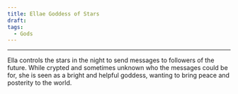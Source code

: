 ```yaml
---
title: Ellae Goddess of Stars
draft: 
tags:
  - Gods
---
```


___

Ella controls the stars in the night to send messages to followers of the future. While crypted and sometimes unknown who the messages could be for, she is seen as a bright and helpful goddess, wanting to bring peace and posterity to the world.